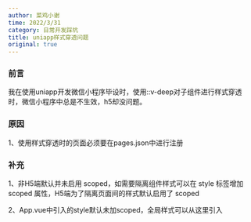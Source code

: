 ```yaml
---
author: 菜鸡小谢
time: 2022/3/31
category: 日常开发踩坑
title: uniapp样式穿透问题
original: true
---
```


### **前言**

我在使用uniapp开发微信小程序毕设时，使用::v-deep对子组件进行样式穿透时，微信小程序中总是不生效，h5却没问题。

### **原因**

1、使用样式穿透时的页面必须要在pages.json中进行注册

### **补充**

1、非H5端默认并未启用 scoped，如需要隔离组件样式可以在 style 标签增加 scoped 属性，H5端为了隔离页面间的样式默认启用了 scoped

2、App.vue中引入的style默认未加scoped，全局样式可以从这里引入

